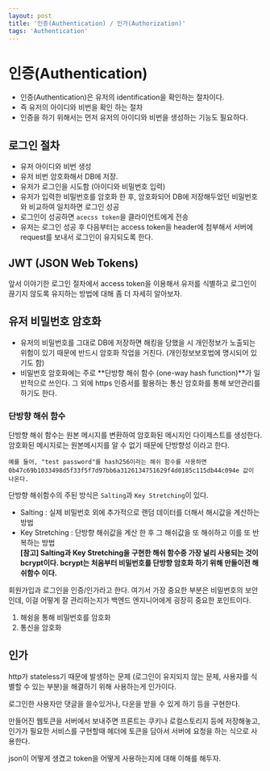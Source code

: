```yaml
---
layout: post
title: '인증(Authentication) / 인가(Authorization)'
tags: 'Authentication'
---
```


# 인증(Authentication)

- 인증(Authentication)은 유저의 identification을 확인하는 절차이다.
- 즉 유저의 아이디와 비번을 확인 하는 절차
- 인증을 하기 위해서는 먼저 유저의 아이디와 비번을 생성하는 기능도 필요하다.

## 로그인 절차

- 유저 아이디와 비번 생성
- 유저 비번 암호화해서 DB에 저장.
- 유저가 로그인을 시도함 (아이디와 비밀번호 입력)
- 유저가 입력한 비밀번호를 암호화 한 후, 암호화되어 DB에 저장해두었던 비밀번호와 비교하여 일치하면 로그인 성공
- 로그인이 성공하면 `acecss token`을 클라이언트에게 전송
- 유저는 로그인 성공 후 다음부터는 access token을 header에 첨부해서 서버에 request를 보내서 로그인이 유지되도록 한다.

## JWT (JSON Web Tokens)

앞서 이야기한 로그인 절차에서 access token을 이용해서 유저를 식별하고 로그인이 끊기지 않도록 유지하는 방법에 대해 좀 더 자세히 알아보자. <br>

## 유저 비밀번호 암호화

- 유저의 비밀번호를 그대로 DB에 저장하면 해킹을 당했을 시 개인정보가 노출되는 위험이 있기 때문에 반드시 암호화 작업을 거친다.
  (개인정보보호법에 명시되어 있기도 함)
- 비밀번호 암호화에는 주로 **단방향 해쉬 함수 (one-way hash function)**가 일반적으로 쓰인다.
  그 외에 https 인증서를 활용하는 통신 암호화를 통해 보안관리를 하기도 한다.

### 단방향 해쉬 함수

단방향 해쉬 함수는 원본 메시지를 변환하여 암호화된 메시지인 다이제스트를 생성한다. 암호화된 메시지로는 원본메시지를 알 수 없기 때문에 단방향성 이라고 한다.

```
예를 들어, "test password"를 hash256이라는 해쉬 함수를 사용하면
0b47c69b1033498d5f33f5f7d97bb6a3126134751629f4d0185c115db44c094e 값이 나온다.
```

단방향 해쉬함수의 주된 방식은 `Salting`과 `Key Stretching`이 있다.

- Salting : 실제 비밀번호 외에 추가적으로 랜덤 데이터를 더해서 해시값을 계산하는 방법
- Key Stretching : 단방향 해쉬값을 계산 한 후 그 해쉬값을 또 해쉬하고 이를 또 반복하는 방법 <br>
  **[참고] Salting과 Key Stretching을 구현한 해쉬 함수중 가장 널리 사용되는 것이 bcrypt이다. bcrypt는 처음부터 비밀번호를 단방향 암호화 하기 위해 만들이전 해쉬함수 이다.**

회원가입과 로그인을 인증/인가라고 한다.
여기서 가장 중요한 부분은 비밀번호의 보안인데,
이걸 어떻게 잘 관리하는지가 백엔드 엔지니어에게 굉장히 중요한 포인트이다.

1. 해슁을 통해 비밀번호를 암호화
2. 통신을 암호화

## 인가

http가 stateless기 때문에 발생하는 문제 (로그인이 유지되지 않는 문제, 사용자를 식별할 수 있는 부분)을 해결하기 위해 사용하는게 인가이다.

로그인한 사용자만 댓글을 쓸수있거나, 다운을 받을 수 있게 하기 등을 구현한다.

만들어진 웹토큰을 서버에서 보내주면 프론트는 쿠키나 로컬스토리지 등에 저장해놓고,
인가가 필요한 서비스를 구현할때 헤더에 토큰을 담아서 서버에 요청을 하는 식으로 사용한다.

json이 어떻게 생겼고 token을 어떻게 사용하는지에 대해 이해를 해두자.
